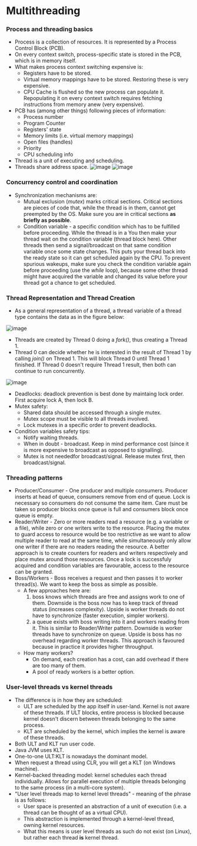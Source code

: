 # Multithreading

### Process and threading basics

* Process is a collection of resources. It is represented by a Process Control Block (PCB).
* On every context switch, process-specific state is stored in the PCB, which is in memory itself.
* What makes process context switching expensive is:
    * Registers have to be stored.
    * Virtual memory mappings have to be stored. Restoring these is very expensive.
    * CPU Cache is flushed so the new process can populate it. Repopulating it on every context switch requires fetching instructions from memory anew (very expensive).
* PCB has (among other things) following pieces of information:
    * Process number
    * Program Counter
    * Registers' state
    * Memory limits (i.e. virtual memory mappings)
    * Open files (handles)
    * Priority
    * CPU scheduling info
* Thread is a unit of executing and scheduling.
* Threads share address space.
![image](https://user-images.githubusercontent.com/26722936/76698186-3b112000-66a0-11ea-966e-e03455100dc3.png)
![image](https://user-images.githubusercontent.com/26722936/76698274-56c8f600-66a1-11ea-9959-fcf2dd4d7530.png)

### Concurrency control and coordination

* Synchronization mechanisms are:
    * Mutual exclusion (*mutex*) marks critical sections. Critical sections are pieces of code that, while the thread is in them, cannot get preempted by the OS. Make sure you are in critical sections __as briefly as possible__.
    * Condition variable - a specific condition which has to be fulfilled before proceeding. While the thread is in a You then make your thread wait on the condition variable (thread block here). Other threads then send a signal/broadcast on that same condition variable once some state changes. This puts your thread back into the ready state so it can get scheduled again by the CPU. To prevent spurious wakeups, make sure you check the condition variable again before proceeding (use the *while* loop), because some other thread might have acquired the variable and changed its value before your thread got a chance to get scheduled.

### Thread Representation and Thread Creation

* As a general representation of a thread, a thread variable of a thread type contains the data as in the figure below:

![image](https://user-images.githubusercontent.com/26722936/76698638-d953b480-66a5-11ea-9e91-9b742d8cfe14.png)

* Threads are created by Thread 0 doing a *fork()*, thus creating a Thread 1.
* Thread 0 can decide whether he is interested in the result of Thread 1 by calling *join()* on Thread 1. This will block Thread 0 until Thread 1 finished. If Thread 0 doesn't require Thread 1 result, then both can continue to run concurrently.

![image](https://user-images.githubusercontent.com/26722936/76698614-706c3c80-66a5-11ea-9cad-096494c08889.png)

* Deadlocks: deadlock prevention is best done by maintaing lock order. First acquire lock A, then lock B.
* Mutex safety:
    * Shared data should be accessed through a single mutex.
    * Mutex scope must be visible to all threads involved.
    * Lock mutexes in a specific order to prevent deadlocks.
* Condition variables safety tips:
    * Notify waiting threads.
    * When in doubt - broadcast. Keep in mind performance cost (since it is more expensive to broadcast as opposed to signalling).
    * Mutex is not neededfor broadcast/signal. Release mutex first, then broadcast/signal.

### Threading patterns

* Producer/Consumer - One producer and multiple consumers. Producer inserts at head of queue, consumers remove from end of queue. Lock is necessary so consumers do not consume the same item. Care must be taken so producer blocks once queue is full and consumers block once queue is empty.
* Reader/Writer - Zero or more readers read a resource (e.g. a variable or a file), while zero or one writers write to the resource. Placing the mutex to guard access to resource would be too restrictive as we want to allow multiple reader to read at the same time, while simultaneously only allow one writer if there are no readers reading the resource. A better approach is to create counters for readers and writers respectively and place mutex around those resources. Once a lock is successfuly acquired and condition variables are favourable, access to the resource can be granted.
* Boss/Workers - Boss receives a request and then passes it to worker thread(s). We want to keep the boss as simple as possible.
    * A few approaches here are:
        1. boss knows which threads are free and assigns work to one of them. Downside is the boss now has to keep track of thread status (increases complexity). Upside is worker threads do not have to synchronize (faster execution, simpler workers).
        2. a queue exists with boss writing into it and workers reading from it. This is similar to Reader/Writer pattern. Downside is worker threads have to synchronize on queue. Upside is boss has no overhead regarding worker threads. This approach is favoured because in practice it provides higher throughput.
    * How many workers?
        * On demand, each creation has a cost, can add overhead if there are too many of them.
        * A pool of ready workers is a better option.

### User-level threads vs kernel threads

* The difference is in how they are scheduled:
    * ULT are scheduled by the app itself in user-land. Kernel is not aware of these threads. If ULT blocks, entire process is blocked because kernel doesn't discern between threads belonging to the same process.
    * KLT are scheduled by the kernel, which implies the kernel is aware of these threads.
* Both ULT and KLT run user code.
* Java JVM uses KLT.
* One-to-one ULT:KLT is nowadays the dominant model.
* When request a thread using CLR, you will get a KLT (on Windows machine).
* Kernel-backed threading model: kernel schedules each thread individually. Allows for parallel execution of multiple threads belonging to the same process (in a multi-core system).
* "User level threads map to kernel level threads" - meaning of the phrase is as follows:
    * User space is presented an abstraction of a unit of execution (i.e. a thread can be thought of as a virtual CPU).
    * This abstraction is implemented through a kernel-level thread, owning kernel resources.
    * What this means is user level threads as such do not exist (on Linux), but rather each thread **is** kernel thread.


    
    
    
    
